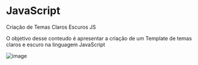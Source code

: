 # JavaScript
Criação de Temas Claros Escuros JS

O objetivo desse conteudo é apresentar 
a criação de um Template de temas claros e escuro 
na linguagem JavaScript

![image](https://github.com/user-attachments/assets/9784c9aa-6082-4a08-bbf3-1f6d802a369c)
